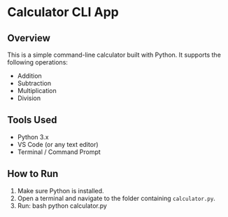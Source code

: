 # Calculator CLI App

## Overview
This is a simple command-line calculator built with Python. It supports the following operations:
- Addition
- Subtraction
- Multiplication
- Division

## Tools Used
- Python 3.x
- VS Code (or any text editor)
- Terminal / Command Prompt

## How to Run
1. Make sure Python is installed.
2. Open a terminal and navigate to the folder containing `calculator.py`.
3. Run: bash python calculator.py
